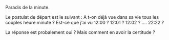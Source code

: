 Paradis de la minute.

Le postulat de départ est le suivant :
A t-on déjà vue dans sa vie tous les couples heure:minute ?
Est-ce que j'ai vu 12:00 ? 12:01 ? 12:02 ? .... 22:22 ?

La réponse est probalement oui ?
Mais comment en avoir la certitude ?

